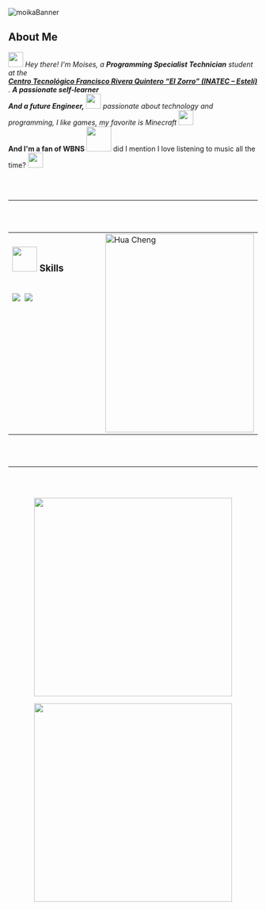 ![moikaBanner](https://i.pinimg.com/1200x/72/16/47/7216479dc117b85a270f5e892b0f1459.jpg)

<h2>About Me</h2>

<p>
  <em>
    <img src="https://media.tenor.com/4fQgj7pCztgAAAAi/kawaii-cute.gif" width="30px"> 
    Hey there! I'm Moises, a <b>Programming Specialist Technician</b> student at the<br>
    <a href="https://www.tecnacional.edu.ni/centro/centro-tecnologico-francisco-rivera-quintero/">
      <b>Centro Tecnológico Francisco Rivera Quintero “El Zorro” (INATEC – Estelí)</b>
    </a>. <b>A passionate self-learner</b> <br>
    <b>And a future Engineer,</b>
    <img src="https://media.tenor.com/uUNcnHwYJQEAAAAi/running-pikachu-transparent-snivee.gif" width="30px">
    passionate about technology and programming, I like games, my favorite is Minecraft 
    <img src="https://media.tenor.com/1kHOscRDeUoAAAAi/heart.gif" width="30px">
  </em> 
  <br>
  <b>And I'm a fan of WBNS</b>
  <img src="https://i.pinimg.com/originals/dc/cd/26/dccd26f18318f61ab2619c2738d3e83d.gif" width="50" /> 
  did I mention I love listening to music all the time? 
  <img src="https://media.tenor.com/YyVcCBs8paMAAAAi/record-player-pixel-art.gif" width="30" />
</p>

<br><br>
<hr>
<br><br>

<!-- Skills y foto en una tabla HTML, usando solo HTML dentro -->
<table>
  <tr>
    <td valign="top" width="60%">
      <h3>
        <img src="https://media.tenor.com/Oc8cIGl9l6YAAAAj/anjan-modak.gif" width="50px">&nbsp;Skills
      </h3>
      <br>
      <img src="https://img.shields.io/badge/-Siempre%20COPILOT%20nunca%20CHATGPT-05122A?style=flat&logo=githubcopilot&logoColor=white"/>&nbsp;
      <img src="https://img.shields.io/badge/-IA%20(copilot)-05122A?style=flat&logo=githubcopilot&logoColor=white"/>&nbsp;
        <!--
        <img src="https://img.shields.io/badge/-PHP-05122A?style=flat&logo=php"/>&nbsp;
        <img src="https://img.shields.io/badge/-Laravel-05122A?style=flat&logo=laravel&logoColor=FF2D20"/>&nbsp;
        <img src="https://img.shields.io/badge/-Laragon-05122A?style=flat&logo=laragon"/>&nbsp;
        <img src="https://img.shields.io/badge/-Composer-05122A?style=flat&logo=composer"/>&nbsp;
        <img src="https://img.shields.io/badge/-HTML-05122A?style=flat&logo=HTML5"/>&nbsp;
        <img src="https://img.shields.io/badge/-CSS-05122A?style=flat&logo=CSS3&logoColor=1572B6"/>&nbsp;
        <img src="https://img.shields.io/badge/-JavaScript-05122A?style=flat&logo=javascript"/>&nbsp;
        <img src="https://img.shields.io/badge/-Visual%20Studio%20Code-05122A?style=flat&logo=visual-studio-code&logoColor=007ACC"/>&nbsp;
        <img src="https://img.shields.io/badge/Terminal-black?style=flat&logo=windows%20terminal&logoColor=white"/>&nbsp;
        <img src="https://img.shields.io/badge/phpMyAdmin-6C78AF?style=flat&logo=phpmyadmin&logoColor=white"/>&nbsp;
        <img src="https://img.shields.io/badge/GitHub-181717?style=flat&logo=github&logoColor=white"/>&nbsp;
        -->
    </td>
    <td valign="top" width="40%">
      <img alt="Hua Cheng" width="300" height="400" src="https://pbs.twimg.com/media/GyL9mffWgAAk-_w?format=jpg&name=large"/>
    </td>
  </tr>
</table>

<br><br>
<hr>
<br><br>

<!-- Stats bien abajo -->

<p align="center">
  <img src="https://github-readme-stats.vercel.app/api/top-langs/?username=FernandoDuarteO&layout=compact&theme=synthwave&hide_border=true&bg_color=16151c" width="400"/>
</p>

<p align="center">
  <img src="https://streak-stats.demolab.com?user=FernandoDuarteO&theme=neon-palenight&hide_border=true&date_format=j%20M%5B%20Y%5D" width="400"/>
</p>

